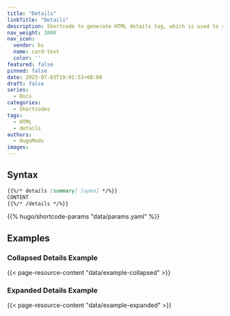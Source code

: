 ```yaml
---
title: "Details"
linkTitle: "Details"
description: Shortcode to generate HTML details tag, which is used to specify additional details that the user can open and close on demand.
nav_weight: 1000
nav_icon:
  vendor: bs
  name: card-text
  color: ''
featured: false
pinned: false
date: 2023-07-03T19:01:53+08:00
draft: false
series:
  - Docs
categories:
  - Shortcodes
tags:
  - HTML
  - details
authors:
  - HugoMods
images:
---
```


## Syntax

```markdown
{{%/* details [summary] [open] */%}}
CONTENT
{{%/* /details */%}}
```

{{% hugo/shortcode-params "data/params.yaml" %}}

## Examples

### Collapsed Details Example

{{< page-resource-content "data/example-collapsed" >}}

### Expanded Details Example

{{< page-resource-content "data/example-expanded" >}}
